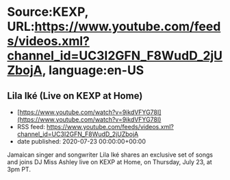 # Source:KEXP, URL:https://www.youtube.com/feeds/videos.xml?channel_id=UC3I2GFN_F8WudD_2jUZbojA, language:en-US

## Lila Iké (Live on KEXP at Home)
 - [https://www.youtube.com/watch?v=9ikdVFYG78I](https://www.youtube.com/watch?v=9ikdVFYG78I)
 - RSS feed: https://www.youtube.com/feeds/videos.xml?channel_id=UC3I2GFN_F8WudD_2jUZbojA
 - date published: 2020-07-23 00:00:00+00:00

Jamaican singer and songwriter Lila Iké shares an exclusive set of songs and joins DJ  Miss Ashley live on KEXP at Home, on Thursday, July 23, at 3pm PT.

